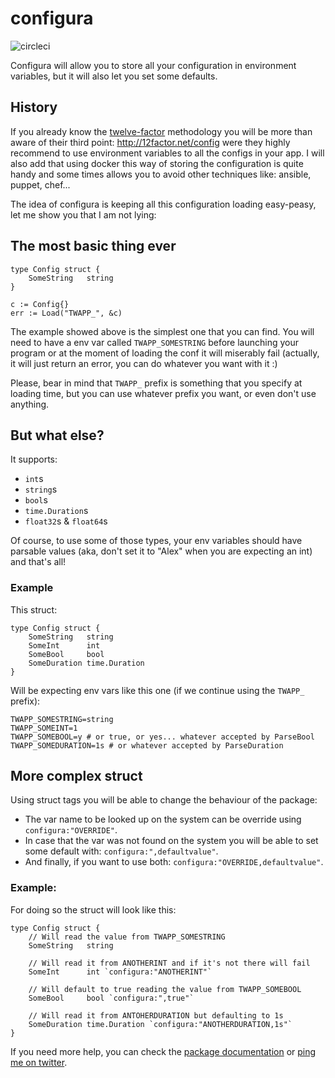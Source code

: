 configura
=========

![circleci](https://circleci.com/gh/agonzalezro/configura.png)

Configura will allow you to store all your configuration in environment
variables, but it will also let you set some defaults.

History
-------

If you already know the [twelve-factor](http://12factor.net/) methodology you
will be more than aware of their third point: http://12factor.net/config were
they highly recommend to use environment variables to all the configs in your
app. I will also add that using docker this way of storing the configuration is
quite handy and some times allows you to avoid other techniques like: ansible,
puppet, chef...

The idea of configura is keeping all this configuration loading easy-peasy, let
me show you that I am not lying:

The most basic thing ever
-------------------------

    type Config struct {
        SomeString   string
    }

    c := Config{}
    err := Load("TWAPP_", &c)

The example showed above is the simplest one that you can find. You will need
to have a env var called `TWAPP_SOMESTRING` before launching your program or at
the moment of loading the conf it will miserably fail (actually, it will just
return an error, you can do whatever you want with it :)

Please, bear in mind that `TWAPP_` prefix is something that you specify at
loading time, but you can use whatever prefix you want, or even don't use
anything.

But what else?
--------------

It supports:

- `int`s
- `string`s
- `bool`s
- `time.Duration`s
- `float32`s & `float64`s

Of course, to use some of those types, your env variables should have parsable
values (aka, don't set it to "Alex" when you are expecting an int) and that's
all!

### Example

This struct:

    type Config struct {
        SomeString   string
        SomeInt      int
        SomeBool     bool
        SomeDuration time.Duration
    }

Will be expecting env vars like this one (if we continue using the `TWAPP_`
prefix):

    TWAPP_SOMESTRING=string
    TWAPP_SOMEINT=1
    TWAPP_SOMEBOOL=y # or true, or yes... whatever accepted by ParseBool
    TWAPP_SOMEDURATION=1s # or whatever accepted by ParseDuration


More complex struct
-------------------

Using struct tags you will be able to change the behaviour of the package:

- The var name to be looked up on the system can be override using
  `configura:"OVERRIDE"`.
- In case that the var was not found on the system you will be able to set some
  default with: `configura:",defaultvalue"`.
- And finally, if you want to use both: `configura:"OVERRIDE,defaultvalue"`.

### Example:

For doing so the struct will look like this:

    type Config struct {
        // Will read the value from TWAPP_SOMESTRING
        SomeString   string

        // Will read it from ANOTHERINT and if it's not there will fail
        SomeInt      int `configura:"ANOTHERINT"`

        // Will default to true reading the value from TWAPP_SOMEBOOL
        SomeBool     bool `configura:",true"`

        // Will read it from ANTOHERDURATION but defaulting to 1s
        SomeDuration time.Duration `configura:"ANOTHERDURATION,1s"`
    }

If you need more help, you can check the [package
documentation](https://godoc.org/github.com/agonzalezro/configura) or [ping me
on twitter](http://twitter.com/agonzalezro).
